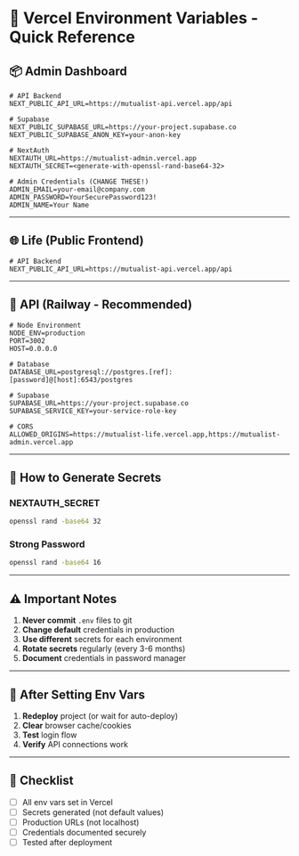 # 🔐 Vercel Environment Variables - Quick Reference

## 📦 Admin Dashboard

```env
# API Backend
NEXT_PUBLIC_API_URL=https://mutualist-api.vercel.app/api

# Supabase
NEXT_PUBLIC_SUPABASE_URL=https://your-project.supabase.co
NEXT_PUBLIC_SUPABASE_ANON_KEY=your-anon-key

# NextAuth
NEXTAUTH_URL=https://mutualist-admin.vercel.app
NEXTAUTH_SECRET=<generate-with-openssl-rand-base64-32>

# Admin Credentials (CHANGE THESE!)
ADMIN_EMAIL=your-email@company.com
ADMIN_PASSWORD=YourSecurePassword123!
ADMIN_NAME=Your Name
```

---

## 🌐 Life (Public Frontend)

```env
# API Backend
NEXT_PUBLIC_API_URL=https://mutualist-api.vercel.app/api
```

---

## 🚂 API (Railway - Recommended)

```env
# Node Environment
NODE_ENV=production
PORT=3002
HOST=0.0.0.0

# Database
DATABASE_URL=postgresql://postgres.[ref]:[password]@[host]:6543/postgres

# Supabase
SUPABASE_URL=https://your-project.supabase.co
SUPABASE_SERVICE_KEY=your-service-role-key

# CORS
ALLOWED_ORIGINS=https://mutualist-life.vercel.app,https://mutualist-admin.vercel.app
```

---

## 🔧 How to Generate Secrets

### NEXTAUTH_SECRET

```bash
openssl rand -base64 32
```

### Strong Password

```bash
openssl rand -base64 16
```

---

## ⚠️ Important Notes

1. **Never commit** `.env` files to git
2. **Change default** credentials in production
3. **Use different** secrets for each environment
4. **Rotate secrets** regularly (every 3-6 months)
5. **Document** credentials in password manager

---

## 🔄 After Setting Env Vars

1. **Redeploy** project (or wait for auto-deploy)
2. **Clear** browser cache/cookies
3. **Test** login flow
4. **Verify** API connections work

---

## 📝 Checklist

- [ ] All env vars set in Vercel
- [ ] Secrets generated (not default values)
- [ ] Production URLs (not localhost)
- [ ] Credentials documented securely
- [ ] Tested after deployment
